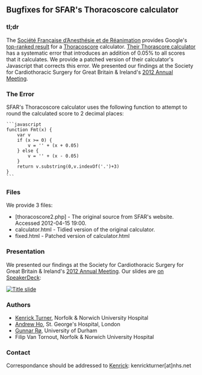 ## Bugfixes for SFAR's Thoracoscore calculator

### tl;dr

The [Société Française d’Anesthésie et de Réanimation][1] provides Google's [top-ranked result][2] for a [Thoracoscore][3] calculator. [Their Thorascore calculator][4] has a systematic error that introduces an addition of 0.05% to all scores that it calculates. We provide a patched version of their calculator's Javascript that corrects this error. We presented our findings at the Society for Cardiothoracic Surgery for Great Britain & Ireland's [2012 Annual Meeting][5].

### The Error

SFAR's Thoracoscore calculator uses the following function to attempt to round the calculated score to 2 decimal places:
	
	```javascript
	function Fmt(x) {
		var v
		if (x >= 0) {
			v = '' + (x + 0.05)
		} else {
			v = '' + (x - 0.05)
		}
		return v.substring(0,v.indexOf('.')+3)
	}
	```

### Files

We provide 3 files:

 - [thoracoscore2.php] - The original source from SFAR's website. Accessed 2012-04-15 19:00.
 - calculator.html - Tidied version of the original calculator.
 - fixed.html - Patched version of calculator.html

### Presentation

We presented our findings at the Society for Cardiothoracic Surgery for Great Britain & Ireland's [2012 Annual Meeting][5].
Our slides are [on SpeakerDeck][6]:

[![Title slide][7]][6]

### Authors

 - [Kenrick Turner](@kenners), Norfolk & Norwich University Hospital
 - [Andrew Ho](@andrewlkho), St. George's Hospital, London
 - [Gunnar Rø](@gulfa), University of Durham
 - Filip Van Tornout, Norfolk & Norwich University Hospital

### Contact

Correspondance should be addressed to [Kenrick](@kenners): kenrickturner[at]nhs.net

[1]: http://www.sfar.org "Société Française d’Anesthésie et de Réanimation's website"
[2]: http://www.google.com/search?q=thoracoscore "Search Google for 'thoracoscore'"
[3]: http://dx.doi.org/10.1016/j.jtcvs.2006.09.020 "Falcoz et al. The Thoracic Surgery Scoring System. J Thorac Cardiovasc Surg. 2007 Feb;133(2):325-32"
[4]: http://www.sfar.org/scores2/thoracoscore2.php  "SFAR's Thoracoscore calculator"
[5]: http://www.scts.org/annual_meeting "SCTS Annual Meeting 2012"
[6]: http://speakerdeck.com/u/kenrick/p/an-error-in-a-web-based-thoracoscore-calculator "Our slides from the SCTS Annual Meeting"
[7]: https://speakerd.s3.amazonaws.com/presentations/4f7ef74fe711f6001f009075/thumb_slide_0.jpg "Title slide from our presentation"